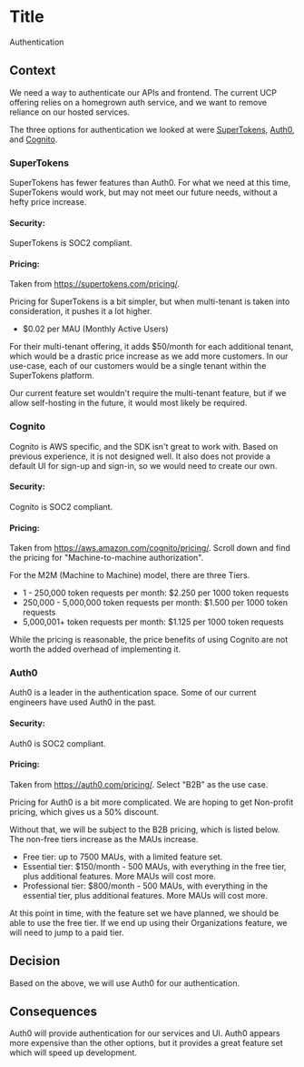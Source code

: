 # Title

Authentication

## Context

We need a way to authenticate our APIs and frontend. The current UCP offering relies on a homegrown auth service, and we 
want to remove reliance on our hosted services.

The three options for authentication we looked at were [SuperTokens](https://supertokens.com/), [Auth0](https://auth0.com/), and [Cognito](https://aws.amazon.com/cognito/).

### SuperTokens
SuperTokens has fewer features than Auth0. For what we need at this time, SuperTokens would work, but may not meet our 
future needs, without a hefty price increase. 

#### Security:
SuperTokens is SOC2 compliant.

#### Pricing:
Taken from https://supertokens.com/pricing/.

Pricing for SuperTokens is a bit simpler, but when multi-tenant is taken into consideration, it pushes it a lot higher. 

- $0.02 per MAU (Monthly Active Users)

For their multi-tenant offering, it adds $50/month for each additional tenant, which would be a drastic price increase as 
we add more customers. In our use-case, each of our customers would be a single tenant within the SuperTokens platform.

Our current feature set wouldn't require the multi-tenant feature, but if we allow self-hosting in the future, it would 
most likely be required.

### Cognito
Cognito is AWS specific, and the SDK isn't great to work with. Based on previous experience, it is not designed well. It 
also does not provide a default UI for sign-up and sign-in, so we would need to create our own.

#### Security:
Cognito is SOC2 compliant.

#### Pricing: 
Taken from https://aws.amazon.com/cognito/pricing/. Scroll down and find the pricing for "Machine-to-machine authorization".

For the M2M (Machine to Machine) model, there are three Tiers.

- 1 - 250,000 token requests per month: $2.250 per 1000 token requests
- 250,000 - 5,000,000 token requests per month: $1.500 per 1000 token requests
- 5,000,001+ token requests per month: $1.125 per 1000 token requests

While the pricing is reasonable, the price benefits of using Cognito are not worth the added overhead of implementing it.

### Auth0

Auth0 is a leader in the authentication space. Some of our current engineers have used Auth0 in the past.

#### Security:
Auth0 is SOC2 compliant.

#### Pricing:
Taken from https://auth0.com/pricing/. Select "B2B" as the use case.

Pricing for Auth0 is a bit more complicated. We are hoping to get Non-profit pricing, which gives us a 50% discount. 

Without that, we will be subject to the B2B pricing, which is listed below. The non-free tiers increase as the MAUs increase.

- Free tier: up to 7500 MAUs, with a limited feature set.
- Essential tier: $150/month - 500 MAUs, with everything in the free tier, plus additional features. More MAUs will cost more.
- Professional tier: $800/month - 500 MAUs, with everything in the essential tier, plus additional features. More MAUs will 
cost more.

At this point in time, with the feature set we have planned, we should be able to use the free tier. If we end up using 
their Organizations feature, we will need to jump to a paid tier.

## Decision

Based on the above, we will use Auth0 for our authentication.

## Consequences

Auth0 will provide authentication for our services and UI. Auth0 appears more expensive than the other options, but it 
provides a great feature set which will speed up development.
